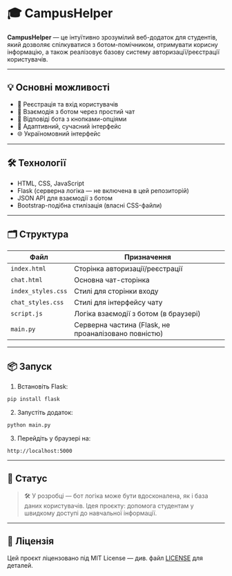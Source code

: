# 🎓 CampusHelper

**CampusHelper** — це інтуїтивно зрозумілий веб-додаток для студентів, який дозволяє спілкуватися з ботом-помічником, отримувати корисну інформацію, а також реалізовує базову систему авторизації/реєстрації користувачів.

---

## 💡 Основні можливості

- 🔐 Реєстрація та вхід користувачів
- 💬 Взаємодія з ботом через простий чат
- 📎 Відповіді бота з кнопками-опціями
- 🎨 Адаптивний, сучасний інтерфейс
- 🌐 Україномовний інтерфейс

---

## 🛠 Технології

- HTML, CSS, JavaScript
- Flask (серверна логіка — не включена в цей репозиторій)
- JSON API для взаємодії з ботом
- Bootstrap-подібна стилізація (власні CSS-файли)

---

## 🗂 Структура

| Файл                     | Призначення |
|--------------------------|-------------|
| `index.html`             | Сторінка авторизації/реєстрації |
| `chat.html`              | Основна чат-сторінка |
| `index_styles.css`       | Стилі для сторінки входу |
| `chat_styles.css`        | Стилі для інтерфейсу чату |
| `script.js`              | Логіка взаємодії з ботом (в браузері) |
| `main.py`                | Серверна частина (Flask, не проаналізовано повністю) |

---

## 📦 Запуск

1. Встановіть Flask:
```bash
pip install flask
```

2. Запустіть додаток:
```bash
python main.py
```

3. Перейдіть у браузері на:
```
http://localhost:5000
```

---

## 📌 Статус

> 🛠 У розробці — бот логіка може бути вдосконалена, як і база даних користувачів. Ідея проєкту: допомога студентам у швидкому доступі до навчальної інформації.

---

## 📄 Ліцензія

Цей проєкт ліцензовано під MIT License — див. файл [LICENSE](LICENSE) для деталей.
